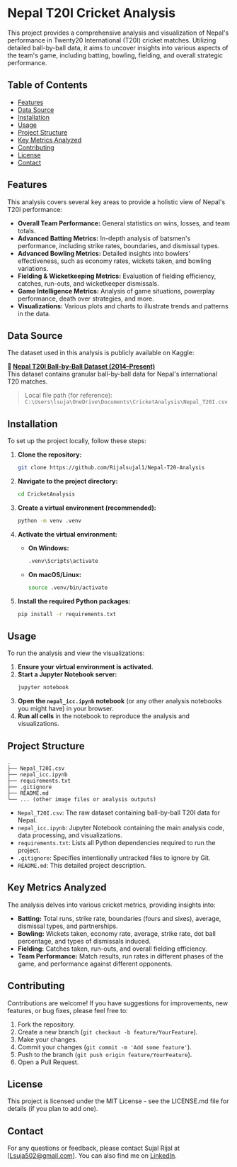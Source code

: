 # Nepal T20I Cricket Analysis

This project provides a comprehensive analysis and visualization of Nepal's performance in Twenty20 International (T20I) cricket matches. Utilizing detailed ball-by-ball data, it aims to uncover insights into various aspects of the team's game, including batting, bowling, fielding, and overall strategic performance.

## Table of Contents
- [Features](#features)
- [Data Source](#data-source)
- [Installation](#installation)
- [Usage](#usage)
- [Project Structure](#project-structure)
- [Key Metrics Analyzed](#key-metrics-analyzed)
- [Contributing](#contributing)
- [License](#license)
- [Contact](#contact)

## Features

This analysis covers several key areas to provide a holistic view of Nepal's T20I performance:

-   **Overall Team Performance:** General statistics on wins, losses, and team totals.
-   **Advanced Batting Metrics:** In-depth analysis of batsmen's performance, including strike rates, boundaries, and dismissal types.
-   **Advanced Bowling Metrics:** Detailed insights into bowlers' effectiveness, such as economy rates, wickets taken, and bowling variations.
-   **Fielding & Wicketkeeping Metrics:** Evaluation of fielding efficiency, catches, run-outs, and wicketkeeper dismissals.
-   **Game Intelligence Metrics:** Analysis of game situations, powerplay performance, death over strategies, and more.
-   **Visualizations:** Various plots and charts to illustrate trends and patterns in the data.

## Data Source

The dataset used in this analysis is publicly available on Kaggle:

**🔗 [Nepal T20I Ball-by-Ball Dataset (2014–Present)](https://www.kaggle.com/datasets/samarpanrai/nepal-t20i-2014-present-ball-by-ball-data/data)**  
This dataset contains granular ball-by-ball data for Nepal's international T20 matches.

> Local file path (for reference):  
`C:\Users\lsuja\OneDrive\Documents\CricketAnalysis\Nepal_T20I.csv`

## Installation

To set up the project locally, follow these steps:

1.  **Clone the repository:**
    ```bash
    git clone https://github.com/Rijalsujal1/Nepal-T20-Analysis
    ```
    
2.  **Navigate to the project directory:**
    ```bash
    cd CricketAnalysis
    ```
3.  **Create a virtual environment (recommended):**
    ```bash
    python -m venv .venv
    ```
4.  **Activate the virtual environment:**
    -   **On Windows:**
        ```bash
        .venv\Scripts\activate
        ```
    -   **On macOS/Linux:**
        ```bash
        source .venv/bin/activate
        ```
5.  **Install the required Python packages:**
    ```bash
    pip install -r requirements.txt
    ```

## Usage

To run the analysis and view the visualizations:

1.  **Ensure your virtual environment is activated.**
2.  **Start a Jupyter Notebook server:**
    ```bash
    jupyter notebook
    ```
3.  **Open the `nepal_icc.ipynb` notebook** (or any other analysis notebooks you might have) in your browser.
4.  **Run all cells** in the notebook to reproduce the analysis and visualizations.

## Project Structure

```
.
├── Nepal_T20I.csv
├── nepal_icc.ipynb
├── requirements.txt
├── .gitignore
├── README.md
└── ... (other image files or analysis outputs)
```

-   `Nepal_T20I.csv`: The raw dataset containing ball-by-ball T20I data for Nepal.
-   `nepal_icc.ipynb`: Jupyter Notebook containing the main analysis code, data processing, and visualizations.
-   `requirements.txt`: Lists all Python dependencies required to run the project.
-   `.gitignore`: Specifies intentionally untracked files to ignore by Git.
-   `README.md`: This detailed project description.

## Key Metrics Analyzed

The analysis delves into various cricket metrics, providing insights into:

-   **Batting:** Total runs, strike rate, boundaries (fours and sixes), average, dismissal types, and partnerships.
-   **Bowling:** Wickets taken, economy rate, average, strike rate, dot ball percentage, and types of dismissals induced.
-   **Fielding:** Catches taken, run-outs, and overall fielding efficiency.
-   **Team Performance:** Match results, run rates in different phases of the game, and performance against different opponents.

## Contributing

Contributions are welcome! If you have suggestions for improvements, new features, or bug fixes, please feel free to:

1.  Fork the repository.
2.  Create a new branch (`git checkout -b feature/YourFeature`).
3.  Make your changes.
4.  Commit your changes (`git commit -m 'Add some feature'`).
5.  Push to the branch (`git push origin feature/YourFeature`).
6.  Open a Pull Request.

## License

This project is licensed under the MIT License - see the LICENSE.md file for details (if you plan to add one).

## Contact

For any questions or feedback, please contact Sujal Rijal at [Lsuja502@gmail.com].
You can also find me on [LinkedIn](https://www.linkedin.com/in/sujalrijal/).

